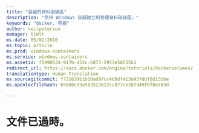 ```yaml
---
title: "容器的資料磁碟區"
description: "使用 Windows 容器建立和管理資料磁碟區。"
keywords: "docker, 容器"
author: neilpeterson
manager: timlt
ms.date: 05/02/2016
ms.topic: article
ms.prod: windows-containers
ms.service: windows-containers
ms.assetid: f5998534-917b-453c-b873-2953e58535b1
redirect_url: https://docs.docker.com/engine/tutorials/dockervolumes/
translationtype: Human Translation
ms.sourcegitcommit: f721639b1b10ad97cc469df413d457dbf8d13bbe
ms.openlocfilehash: 65600c93a5b3523b22ccd77ce207349f6f0a503d

---
```


# 文件已過時。


<!--HONumber=Sep16_HO4-->


